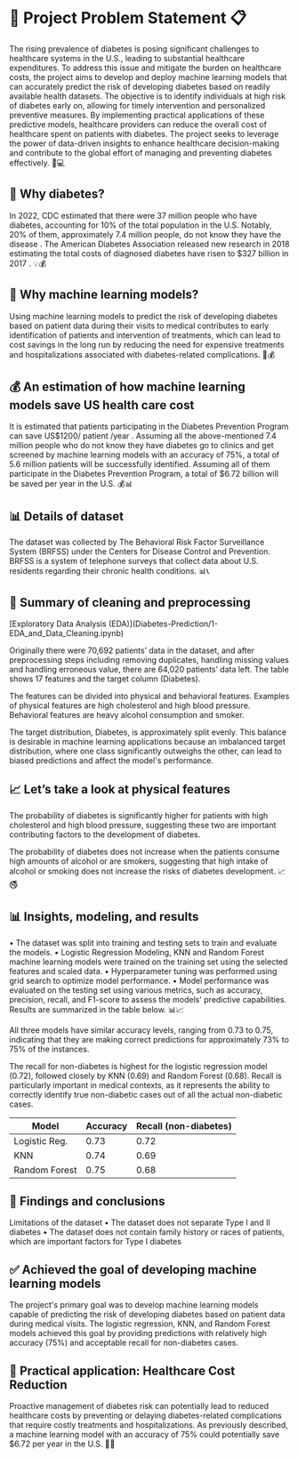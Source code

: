 # 🚀 Project Problem Statement 📋

The rising prevalence of diabetes is posing significant challenges to healthcare systems in the U.S., leading to substantial healthcare expenditures. To address this issue and mitigate the burden on healthcare costs, the project aims to develop and deploy machine learning models that can accurately predict the risk of developing diabetes based on readily available health datasets. The objective is to identify individuals at high risk of diabetes early on, allowing for timely intervention and personalized preventive measures. By implementing practical applications of these predictive models, healthcare providers can reduce the overall cost of healthcare spent on patients with diabetes. The project seeks to leverage the power of data-driven insights to enhance healthcare decision-making and contribute to the global effort of managing and preventing diabetes effectively. 🦠💻

## 🌟 Why diabetes? 
In 2022, CDC estimated that there were 37 million people who have diabetes, accounting for 10% of the total population in the U.S. Notably, 20% of them, approximately 7.4 million people, do not know they have the disease . The American Diabetes Association released new research in 2018 estimating the total costs of diagnosed diabetes have risen to $327 billion in 2017 . 💡💰

## 🤖 Why machine learning models?
Using machine learning models to predict the risk of developing diabetes based on patient data during their visits to medical contributes to early identification of patients and intervention of treatments, which can lead to cost savings in the long run by reducing the need for expensive treatments and hospitalizations associated with diabetes-related complications. 🤖💰

## 💰 An estimation of how machine learning models save US health care cost 
It is estimated that patients participating in the Diabetes Prevention Program can save US$1200/ patient /year . Assuming all the above-mentioned 7.4 million people who do not know they have diabetes go to clinics and get screened by machine learning models with an accuracy of 75%, a total of 5.6 million patients will be successfully identified. Assuming all of them participate in the Diabetes Prevention Program, a total of $6.72 billion will be saved per year in the U.S. 💰📊

## 📊 Details of dataset

The dataset was collected by The Behavioral Risk Factor Surveillance System (BRFSS) under the Centers for Disease Control and Prevention. BRFSS is a system of telephone surveys that collect data about U.S. residents regarding their chronic health conditions. 📊📞

## 🧹 Summary of cleaning and preprocessing

[Exploratory Data Analysis (EDA)](Diabetes-Prediction/1- EDA_and_Data_Cleaning.ipynb)

Originally there were 70,692 patients’ data in the dataset, and after preprocessing steps including removing duplicates, handling missing values and handling erroneous value, there are 64,020 patients’ data left. The table shows 17 features and the target column (Diabetes).

The features can be divided into physical and behavioral features. Examples of physical features are high cholesterol and high blood pressure. Behavioral features are heavy alcohol consumption and smoker.

The target distribution, Diabetes, is approximately split evenly. This balance is desirable in machine learning applications because an imbalanced target distribution, where one class significantly outweighs the other, can lead to biased predictions and affect the model's performance.

## 📈 Let’s take a look at physical features
The probability of diabetes is significantly higher for patients with high cholesterol and high blood pressure, suggesting these two are important contributing factors to the development of diabetes. 

The probability of diabetes does not increase when the patients consume high amounts of alcohol or are smokers, suggesting that high intake of alcohol or smoking does not increase the risks of diabetes development. 📈🚭

## 📊 Insights, modeling, and results
•	The dataset was split into training and testing sets to train and evaluate the models.
•	Logistic Regression Modeling, KNN and Random Forest machine learning models were trained on the training set using the selected features and scaled data.
•	Hyperparameter tuning was performed using grid search to optimize model performance.
•	Model performance was evaluated on the testing set using various metrics, such as accuracy, precision, recall, and F1-score to assess the models' predictive capabilities. Results are summarized in the table below. 📊📈

All three models have similar accuracy levels, ranging from 0.73 to 0.75, indicating that they are making correct predictions for approximately 73% to 75% of the instances.

The recall for non-diabetes is highest for the logistic regression model (0.72), followed closely by KNN (0.69) and Random Forest (0.68). Recall is particularly important in medical contexts, as it represents the ability to correctly identify true non-diabetic cases out of all the actual non-diabetic cases.


| Model            | Accuracy | Recall (non-diabetes) |
|------------------|----------|-----------------------|
| Logistic Reg.    | 0.73     | 0.72                  |
| KNN              | 0.74     | 0.69                  |
| Random Forest    | 0.75     | 0.68                  |

## 📑 Findings and conclusions

Limitations of the dataset 
•	The dataset does not separate Type I and II diabetes
•	The dataset does not contain family history or races of patients, which are important factors for Type I diabetes

## ✅ Achieved the goal of developing machine learning models
The project's primary goal was to develop machine learning models capable of predicting the risk of developing diabetes based on patient data during medical visits. The logistic regression, KNN, and Random Forest models achieved this goal by providing predictions with relatively high accuracy (75%) and acceptable recall for non-diabetes cases.

## 💉 Practical application: Healthcare Cost Reduction
Proactive management of diabetes risk can potentially lead to reduced healthcare costs by preventing or delaying diabetes-related complications that require costly treatments and hospitalizations. As previously described, a machine learning model with an accuracy of 75% could potentially save $6.72 per year in the U.S. 💉🏥


